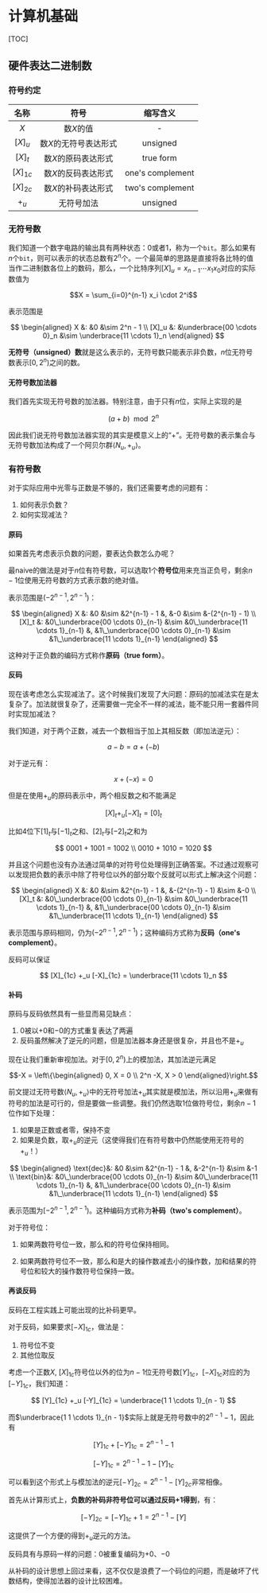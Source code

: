 # 计算机基础

[TOC]

## 硬件表达二进制数

### 符号约定

名称 | 符号 | 缩写含义
:-: | :-: | :-:
$X$ | 数$X$的值 | -
$[X]_u$ | 数$X$的无符号表达形式 | unsigned
$[X]_t$ | 数$X$的原码表达形式 | true form
$[X]_{1c}$ | 数$X$的反码表达形式 | one's complement
$[X]_{2c}$ | 数$X$的补码表达形式 | two's complement
$+_u$ | 无符号加法 | unsigned

### 无符号数

我们知道一个数字电路的输出具有两种状态：$0$或者$1$，称为一个`bit`。那么如果有$n$个`bit`，则可以表示的状态总数有$2^n$个。一个最简单的思路是直接将各比特的值当作二进制数各位上的数码，那么，一个比特序列$[X]_u = x_{n-1}\cdots x_1 x_0$对应的实际数值为

$$X = \sum_{i=0}^{n-1} x_i \cdot 2^i$$

表示范围是

$$
\begin{aligned}
X &: &0 &\sim 2^n - 1 \\
[X]_u &: &\underbrace{00 \cdots 0}_n &\sim \underbrace{11 \cdots 1}_n
\end{aligned}
$$

**无符号（unsigned）数**就是这么表示的，无符号数只能表示非负数，$n$位无符号数表示$[0, 2^n)$之间的数。

#### 无符号数加法器

我们首先实现无符号数的加法器。特别注意，由于只有$n$位，实际上实现的是

$$(a + b) \mod 2^n$$

因此我们说无符号数加法器实现的其实是模意义上的“$+$”。无符号数的表示集合与无符号数加法构成了一个阿贝尔群$\langle N_u, +_u\rangle$。

### 有符号数

对于实际应用中光零与正数是不够的，我们还需要考虑的问题有：

1. 如何表示负数？
2. 如何实现减法？

#### 原码

如果首先考虑表示负数的问题，要表达负数怎么办呢？

最naive的做法是对于$n$位有符号数，可以选取$1$个**符号位**用来充当正负号，剩余$n-1$位使用无符号数的方式表示数的绝对值。

表示范围是$(-2^{n-1}, 2^{n-1})$：

$$
\begin{aligned}
X &: &0 &\sim &2^{n-1} - 1 &, &-0 &\sim &-(2^{n-1} - 1) \\
[X]_t &: &0\_\underbrace{00 \cdots 0}_{n-1} &\sim &0\_\underbrace{11 \cdots 1}_{n-1} &,  &1\_\underbrace{00 \cdots 0}_{n-1} &\sim &1\_\underbrace{11 \cdots 1}_{n-1}
\end{aligned}
$$


这种对于正负数的编码方式称作**原码（true form）**。

#### 反码

现在该考虑怎么实现减法了。这个时候我们发现了大问题：原码的加减法实在是太复杂了。加法就很复杂了，还需要做一完全不一样的减法，能不能只用一套器件同时实现加减法？

我们知道，对于两个正数，减去一个数相当于加上其相反数（即加法逆元）：

$$a - b =  a + (-b)$$

对于逆元有：

$$x + (-x) = 0$$

但是在使用$+_u$的原码表示中，两个相反数之和不能满足

$$[X]_t +_u [-X]_t = [0]_t$$

比如4位下$[1]_t$与$[-1]_t$之和、$[2]_t$与$[-2]_t$之和为

$$
0001 + 1001 = 1002 \\
0010 + 1010 = 1020
$$

并且这个问题也没有办法通过简单的对符号位处理得到正确答案。不过通过观察可以发现把负数的表示中除了符号位以外的部分取个反就可以形式上解决这个问题：

$$
\begin{aligned}
X &: &0 &\sim &2^{n-1} - 1 &, &-(2^{n-1} - 1) &\sim &-0 \\
[X]_t &: &0\_\underbrace{00 \cdots 0}_{n-1} &\sim &0\_\underbrace{11 \cdots 1}_{n-1} &,  &1\_\underbrace{00 \cdots 0}_{n-1} &\sim &1\_\underbrace{11 \cdots 1}_{n-1}
\end{aligned}
$$

表示范围与原码相同，仍为$(-2^{n-1}, 2^{n-1})$；这种编码方式称为**反码（one's complement）**。

反码可以保证

$$
[X]_{1c} +_u [-X]_{1c} = \underbrace{11 \cdots 1}_n
$$

#### 补码

原码与反码依然具有一些显而易见缺点：

1. $0$被以$+0$和$-0$的方式重复表达了两遍
2. 反码虽然解决了逆元的问题，但是加法器本身还是很复杂，并且也不是$+_u$

现在让我们重新审视加法。对于$[0, 2^n)$上的模加法，其加法逆元满足

$$-X = 
\left\{\begin{aligned}
    0, X = 0 \\
    2^n -X, X > 0
\end{aligned}\right.$$

前文提过无符号数$\langle N_u, +_u\rangle$中的无符号加法$+_u$其实就是模加法，所以沿用$+_u$来做有符号的加法是可行的，但是要做一些调整。我们仍然选取$1$位做符号位，剩余$n-1$位作如下处理：

1. 如果是正数或者零，保持不变
2. 如果是负数，取$+_u$的逆元（这使得我们在有符号数中仍然能使用无符号的$+_u$！）

$$
\begin{aligned}
\text{dec}&: &0 &\sim &2^{n-1} - 1 &, &-2^{n-1} &\sim &-1 \\
\text{bin}&: &0\_\underbrace{00 \cdots 0}_{n-1} &\sim &0\_\underbrace{11 \cdots 1}_{n-1} &,  &1\_\underbrace{00 \cdots 0}_{n-1} &\sim &1\_\underbrace{11 \cdots 1}_{n-1}
\end{aligned}
$$

表示范围为$[-2^{n-1}, 2^{n-1})$。这种编码方式称为**补码（two's complement）**。

对于符号位：

1. 如果两数符号位一致，那么和的符号位保持相同。

2. 如果两数符号位不一致，那么和是大的操作数减去小的操作数，加和结果的符号位和较大的操作数符号位保持一致。

#### 再谈反码

反码在工程实践上可能出现的比补码更早。

对于反码，如果要求$[-X]_{1c}$，做法是：

1. 符号位不变
2. 其他位取反

考虑一个正数$X$, $[X]_{1c}$符号位以外的位为$n-1$位无符号数$[Y]_{1c}$，$[-X]_{1c}$对应的为$[-Y]_{1c}$，我们知道：

$$
[Y]_{1c} +_u [-Y]_{1c} = \underbrace{1 1 \cdots 1}_{n - 1}
$$

而$\underbrace{1 1 \cdots 1}_{n - 1}$实际上就是无符号数中的$2^{n-1} - 1$，因此有

$$
[Y]_{1c} + [-Y]_{1c} = 2^{n-1} - 1
$$

$$
[-Y]_{1c} = 2^{n-1} - 1 - [Y]_{1c}
$$


可以看到这个形式上与模加法的逆元$[-Y]_{2c} = 2^{n-1} - [Y]_{2c}$非常相像。

首先从计算形式上，**负数的补码非符号位可以通过反码$+1$得到**，有：

$$[-Y]_{2c} = [-Y]_{1c} + 1 = 2^{n-1} - [Y]$$

这提供了一个方便的得到$+_u$逆元的方法。

反码具有与原码一样的问题：$0$被重复编码为$+0$、$-0$

从补码的设计思想上回过来看，这不仅仅是浪费了一个码位的问题，而是破坏了代数结构，使得加法器的设计比较困难。



